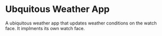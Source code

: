 # Ubquitous Weather App

A ubiquitous weather app that updates weather conditions on the watch face. It implments its own watch face.

